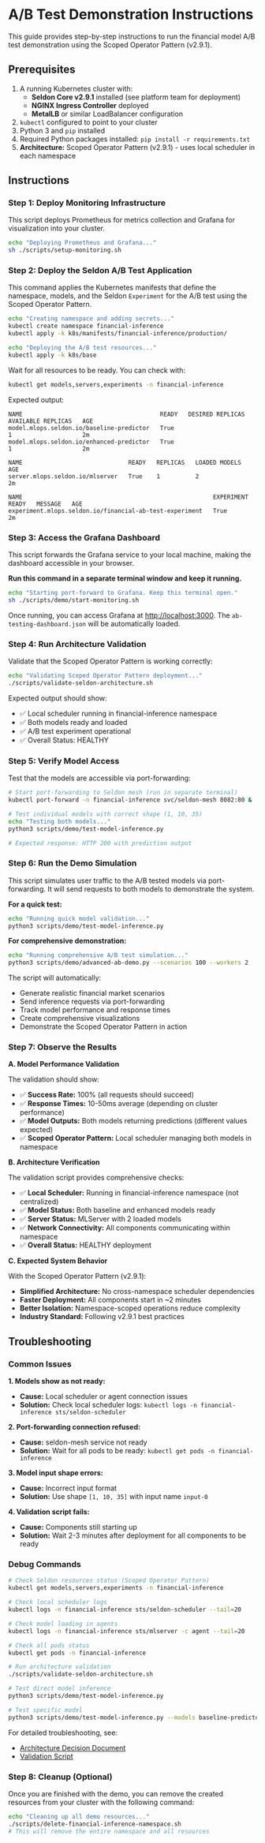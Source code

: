# A/B Test Demonstration Instructions

This guide provides step-by-step instructions to run the financial model A/B test demonstration using the Scoped Operator Pattern (v2.9.1).

## Prerequisites

1.  A running Kubernetes cluster with:
    - **Seldon Core v2.9.1** installed (see platform team for deployment)
    - **NGINX Ingress Controller** deployed
    - **MetalLB** or similar LoadBalancer configuration
2.  `kubectl` configured to point to your cluster
3.  Python 3 and `pip` installed
4.  Required Python packages installed: `pip install -r requirements.txt`
5.  **Architecture:** Scoped Operator Pattern (v2.9.1) - uses local scheduler in each namespace

## Instructions

### Step 1: Deploy Monitoring Infrastructure

This script deploys Prometheus for metrics collection and Grafana for visualization into your cluster.

```bash
echo "Deploying Prometheus and Grafana..."
sh ./scripts/setup-monitoring.sh
```

### Step 2: Deploy the Seldon A/B Test Application

This command applies the Kubernetes manifests that define the namespace, models, and the Seldon `Experiment` for the A/B test using the Scoped Operator Pattern.

```bash
echo "Creating namespace and adding secrets..."
kubectl create namespace financial-inference
kubectl apply -k k8s/manifests/financial-inference/production/

echo "Deploying the A/B test resources..."
kubectl apply -k k8s/base
```

Wait for all resources to be ready. You can check with:
```bash
kubectl get models,servers,experiments -n financial-inference
```

Expected output:
```
NAME                                       READY   DESIRED REPLICAS   AVAILABLE REPLICAS   AGE
model.mlops.seldon.io/baseline-predictor   True                       1                    2m
model.mlops.seldon.io/enhanced-predictor   True                       1                    2m

NAME                              READY   REPLICAS   LOADED MODELS   AGE
server.mlops.seldon.io/mlserver   True    1          2               2m

NAME                                                      EXPERIMENT READY   MESSAGE   AGE
experiment.mlops.seldon.io/financial-ab-test-experiment   True                         2m
```

### Step 3: Access the Grafana Dashboard

This script forwards the Grafana service to your local machine, making the dashboard accessible in your browser.

**Run this command in a separate terminal window and keep it running.**

```bash
echo "Starting port-forward to Grafana. Keep this terminal open."
sh ./scripts/demo/start-monitoring.sh
```
Once running, you can access Grafana at [http://localhost:3000](http://localhost:3000). The `ab-testing-dashboard.json` will be automatically loaded.

### Step 4: Run Architecture Validation

Validate that the Scoped Operator Pattern is working correctly:

```bash
echo "Validating Scoped Operator Pattern deployment..."
./scripts/validate-seldon-architecture.sh
```

Expected output should show:
- ✅ Local scheduler running in financial-inference namespace
- ✅ Both models ready and loaded
- ✅ A/B test experiment operational
- ✅ Overall Status: HEALTHY

### Step 5: Verify Model Access

Test that the models are accessible via port-forwarding:

```bash
# Start port-forwarding to Seldon mesh (run in separate terminal)
kubectl port-forward -n financial-inference svc/seldon-mesh 8082:80 &

# Test individual models with correct shape (1, 10, 35)
echo "Testing both models..."
python3 scripts/demo/test-model-inference.py

# Expected response: HTTP 200 with prediction output
```

### Step 6: Run the Demo Simulation

This script simulates user traffic to the A/B tested models via port-forwarding. It will send requests to both models to demonstrate the system.

**For a quick test:**
```bash
echo "Running quick model validation..."
python3 scripts/demo/test-model-inference.py
```

**For comprehensive demonstration:**
```bash
echo "Running comprehensive A/B test simulation..."
python3 scripts/demo/advanced-ab-demo.py --scenarios 100 --workers 2
```

The script will automatically:
- Generate realistic financial market scenarios
- Send inference requests via port-forwarding
- Track model performance and response times
- Create comprehensive visualizations
- Demonstrate the Scoped Operator Pattern in action

### Step 7: Observe the Results

**A. Model Performance Validation**

The validation should show:
- ✅ **Success Rate:** 100% (all requests should succeed)
- ✅ **Response Times:** 10-50ms average (depending on cluster performance)
- ✅ **Model Outputs:** Both models returning predictions (different values expected)
- ✅ **Scoped Operator Pattern:** Local scheduler managing both models in namespace

**B. Architecture Verification**

The validation script provides comprehensive checks:
- ✅ **Local Scheduler:** Running in financial-inference namespace (not centralized)
- ✅ **Model Status:** Both baseline and enhanced models ready
- ✅ **Server Status:** MLServer with 2 loaded models
- ✅ **Network Connectivity:** All components communicating within namespace
- ✅ **Overall Status:** HEALTHY deployment

**C. Expected System Behavior**

With the Scoped Operator Pattern (v2.9.1):
- **Simplified Architecture:** No cross-namespace scheduler dependencies
- **Faster Deployment:** All components start in ~2 minutes
- **Better Isolation:** Namespace-scoped operations reduce complexity
- **Industry Standard:** Following v2.9.1 best practices

## Troubleshooting

### Common Issues

**1. Models show as not ready:**
- **Cause:** Local scheduler or agent connection issues
- **Solution:** Check local scheduler logs: `kubectl logs -n financial-inference sts/seldon-scheduler`

**2. Port-forwarding connection refused:**
- **Cause:** seldon-mesh service not ready
- **Solution:** Wait for all pods to be ready: `kubectl get pods -n financial-inference`

**3. Model input shape errors:**
- **Cause:** Incorrect input format
- **Solution:** Use shape `[1, 10, 35]` with input name `input-0`

**4. Validation script fails:**
- **Cause:** Components still starting up
- **Solution:** Wait 2-3 minutes after deployment for all components to be ready

### Debug Commands

```bash
# Check Seldon resources status (Scoped Operator Pattern)
kubectl get models,servers,experiments -n financial-inference

# Check local scheduler logs
kubectl logs -n financial-inference sts/seldon-scheduler --tail=20

# Check model loading in agents
kubectl logs -n financial-inference sts/mlserver -c agent --tail=20

# Check all pods status
kubectl get pods -n financial-inference

# Run architecture validation
./scripts/validate-seldon-architecture.sh

# Test direct model inference
python3 scripts/demo/test-model-inference.py

# Test specific model
python3 scripts/demo/test-model-inference.py --models baseline-predictor
```

For detailed troubleshooting, see:
- [Architecture Decision Document](../architecture-decisions/seldon-production-architecture-decision.md)
- [Validation Script](../../scripts/validate-seldon-architecture.sh)

### Step 8: Cleanup (Optional)

Once you are finished with the demo, you can remove the created resources from your cluster with the following command:

```bash
echo "Cleaning up all demo resources..."
./scripts/delete-financial-inference-namespace.sh
# This will remove the entire namespace and all resources
```
